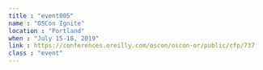 ```yaml
---
title : "event005"
name : "OSCon Ignite"
location : "Portland"
when : "July 15-18, 2019"
link : https://conferences.oreilly.com/oscon/oscon-or/public/cfp/737
class : "event"
---
```

